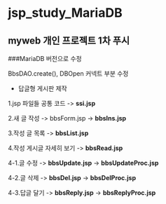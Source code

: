 # jsp_study_MariaDB
## myweb 개인 프로젝트 1차 푸시
###MariaDB 버전으로 수정

BbsDAO.create(), DBOpen 커넥트 부분 수정

- 답글형 게시판 제작

1.jsp 파일들 공통 코드 -> __ssi.jsp__

2.새 글 작성 -> bbsForm.jsp -> __bbsIns.jsp__

3.작성 글 목록 -> __bbsList.jsp__

4.작성 게시글 자세히 보기 -> __bbsRead.jsp__

4-1.글 수정 -> __bbsUpdate.jsp__ -> __bbsUpdateProc.jsp__

4-2.글 삭제 -> __bbsDel.jsp__ -> __bbsDelProc.jsp__

4-3.답글 달기 -> __bbsReply.jsp__ -> __bbsReplyProc.jsp__
